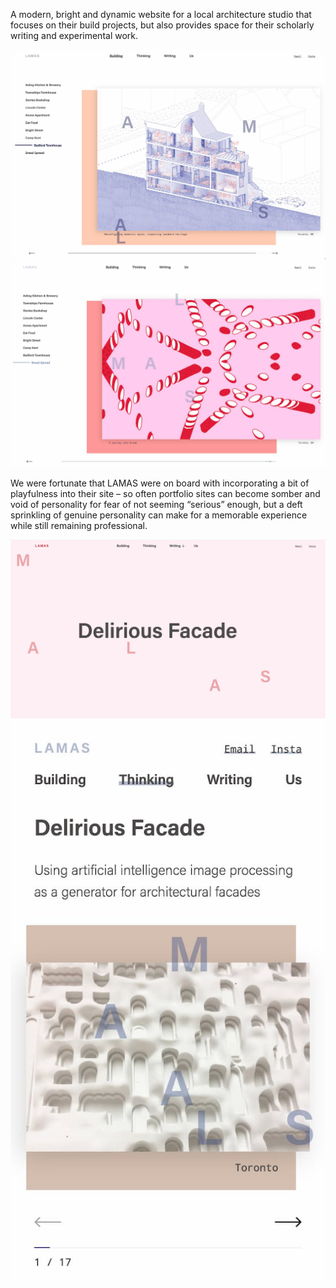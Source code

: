A modern, bright and dynamic website for a local architecture studio that focuses on their build projects, but also provides space for their scholarly writing and experimental work.

<div class="rh__grid grid--one">
  <img src="/static/images/lamas.jpg" />
  <img src="/static/images/lamas-2.jpg" />
</div>

We were fortunate that LAMAS were on board with incorporating a bit of playfulness into their site – so often portfolio sites can become somber and void of personality for fear of not seeming “serious” enough, but a deft sprinkling of genuine personality can make for a memorable experience while still remaining professional.

<div class="rh__grid grid--two">
  <img src="/static/images/lamas-3.jpg" />
  <img src="/static/images/lamas-4.jpg" />
</div>
